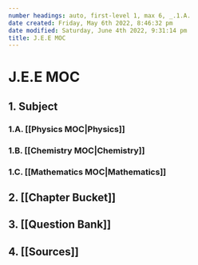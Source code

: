```yaml
---
number headings: auto, first-level 1, max 6, _.1.A.
date created: Friday, May 6th 2022, 8:46:32 pm
date modified: Saturday, June 4th 2022, 9:31:14 pm
title: J.E.E MOC
---
```


# J.E.E MOC

## 1. Subject

### 1.A. [[Physics MOC|Physics]]

### 1.B. [[Chemistry MOC|Chemistry]]

### 1.C. [[Mathematics MOC|Mathematics]]

## 2. [[Chapter Bucket]]

## 3. [[Question Bank]]

## 4. [[Sources]]
